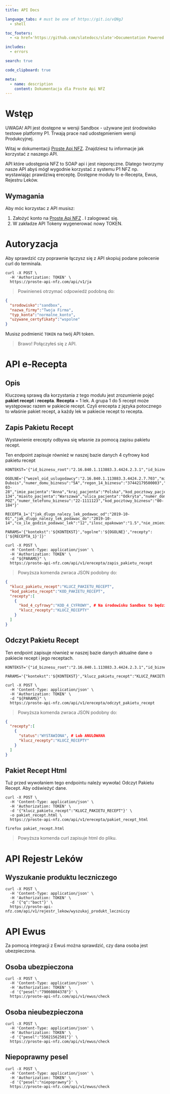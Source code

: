 ```yaml
---
title: API Docs

language_tabs: # must be one of https://git.io/vQNgJ
  - shell

toc_footers:
  - <a href='https://github.com/slatedocs/slate'>Documentation Powered by Slate</a>

includes:
  - errors

search: true

code_clipboard: true

meta:
  - name: description
    content: Dokumentacja dla Proste Api NFZ
---
```


# Wstęp

<aside class="warning">
UWAGA! API jest dostępne w wersji Sandbox - używane jest środowisko testowe platformy P1. Trwają prace nad udostępnieniem wersji Produkcyjnej.
</aside>

Witaj w dokumentacji [Proste Api NFZ](https://proste-api-nfz.com). Znajdziesz tu informacje jak korzystać z naszego API.

API które udostępnia NFZ to SOAP api i jest nieporęczne. Dlatego tworzymy nasze API abyś mógł wygodnie korzystać z systemu P1 NFZ np. wystawiając prawdziwą ereceptę. Dostępne moduły to e-Recepta, Ewus, Rejestru Leków.

## Wymagania

Aby móc korzystac z API musisz:

1. Założyć konto na [Proste Api NFZ](https://proste-api-nfz.com) . I zalogować się.
2. W zakładze API Tokeny wygenerować nowy TOKEN.

# Autoryzacja

Aby sprawdzić czy poprawnie łączysz się z API skopiuj podane polecenie curl do terminala.

```shell
curl -X POST \
  -H 'Authorization: TOKEN' \
  https://proste-api-nfz.com/api/v1/ja
```

> Powinieneś otrzymać odpowiedź podobną do:

```json
{
  "srodowisko":"sandbox",
  "nazwa_firmy":"Twoja Firma",
  "typ_konta":"normalne_konto",
  "uzywane_certyfikaty":"wspolne"
}
```

<aside class="notice">
Musisz podmienić <code>TOKEN</code> na twój API token.
</aside>

> Brawo! Połączyłeś się z API.

# API e-Recepta

## Opis

Kluczową sprawą dla korzystania z tego modułu jest zrozumienie pojęć **pakiet recept** i **recepta**. **Recepta** = 1 lek. A grupa 1 do 5 recept może występowac razem w pakiecie recept. Czyli erecepta z języka potocznego to właśnie pakiet recept, a każdy lek w pakiecie recept to recepta.

## Zapis Pakietu Recept

Wystawienie erecepty odbywa się własnie za pomocą zapisu pakietu recept.

Ten endpoint zapisuje również w naszej bazie danych 4 cyfrowy kod pakietu recept

```shell
KONTEKST='{"id_biznesu_root":"2.16.840.1.113883.3.4424.2.3.1","id_biznesu_ext":"000000927012","id_uzytkownika_root":"2.16.840.1.113883.3.4424.1.6.2","id_uzytkownika_ext":"2179350","id_miejsca_pracy_root":"2.16.840.1.113883.3.4424.2.3.2","id_miejsca_pracy_ext":"4","rola_biznesowa":"LEKARZ_LEK_DENTYSTA_FELCZER"}'

OGOLNE='{"wezel_oid_uslugodawcy":"2.16.840.1.113883.3.4424.2.7.703","miasto_biznesu":"Warszawa","ulica_biznesu":"ul. Dubois","numer_domu_biznesu":"5A","regon_14_biznesu":"37442179500003","pesel_pacjenta":"70032816894","plec_pacjenta":"M","data_urodzenia_pacjenta":"1970-03-28","imie_pacjenta":"Anna","kraj_pacjenta":"Polska","kod_pocztowy_pacjenta":"03-134","miasto_pacjenta":"Warszawa","ulica_pacjenta":"Odkryta","numer_domu_pacjenta":"41","numer_mieszkania_pacjenta":"12","nazwisko_pacjenta":"Kasina","imie_lekarza":"Adam","nazwisko_lekarza":"Kowalski","nazwa_biznesu":"Poradnia POZ","numer_telefonu_biznesu":"22-1111123","kod_pocztowy_biznesu":"00-184"}'

RECEPTA_1='{"jak_dlugo_nalezy_lek_podawac_od":"2019-10-01","jak_dlugo_nalezy_lek_podawac_do":"2019-10-14","co_ile_godzin_podawac_lek":"12","ilosc_opakowan":"1.5","nie_zmieniac":true,"poziom_odplatnosci":"pelnoplatne","gtin_opakowania":"05909997196053","numer_zbioru_wersji_root":"2.16.840.1.113883.3.4424.2.7.703.2.2"}'

PARAMS='{"kontekst":'${KONTEKST}',"ogolne":'${OGOLNE}',"recepty":['${RECEPTA_1}']}'

curl -X POST \
  -H 'Content-Type: application/json' \
  -H 'Authorization: TOKEN' \
  -d "${PARAMS}" \
  https://proste-api-nfz.com/api/v1/erecepta/zapis_pakietu_recept
```

> Powyższa komenda zwraca JSON podobny do:

```json
{
  "klucz_pakietu_recept":"KLUCZ_PAKIETU_RECEPT",
  "kod_pakietu_recept":"KOD_PAKIETU_RECEPT",
  "recepty":[
    {
      "kod_4_cyfrowy":"KOD_4_CYFROWY", # Na środowisku Sandbox to będzie zawsze 0000
      "klucz_recepty":"KLUCZ_RECEPTY"
    }
  ]
}
```

## Odczyt Pakietu Recept

Ten endpoint zapisuje również w naszej bazie danych aktualne dane o pakiecie recept i jego receptach.

```shell
KONTEKST='{"id_biznesu_root":"2.16.840.1.113883.3.4424.2.3.1","id_biznesu_ext":"000000927012","id_uzytkownika_root":"2.16.840.1.113883.3.4424.1.6.2","id_uzytkownika_ext":"2179350","id_miejsca_pracy_root":"2.16.840.1.113883.3.4424.2.3.2","id_miejsca_pracy_ext":"4","rola_biznesowa":"LEKARZ_LEK_DENTYSTA_FELCZER"}'

PARAMS='{"kontekst":'${KONTEKST}',"klucz_pakietu_recept":"KLUCZ_PAKIETU_RECEPT"}'

curl -X POST \
  -H 'Content-Type: application/json' \
  -H 'Authorization: TOKEN' \
  -d "${PARAMS}" \
  https://proste-api-nfz.com/api/v1/erecepta/odczyt_pakietu_recept
```

> Powyższa komenda zwraca JSON podobny do:

```json
{
  "recepty":[
    {
      "status":"WYSTAWIONA", # Lub ANULOWANA
      "klucz_recepty":"KLUCZ_RECEPTY"
    }
  ]
}
```

## Pakiet Recept Html

Tuż przed wywołaniem tego endpointu należy wywołać Odczyt Pakietu Recept. Aby odświeżyć dane.

```shell
curl -X POST \
  -H 'Content-Type: application/json' \
  -H 'Authorization: TOKEN' \
  -d '{"klucz_pakietu_recept":"KLUCZ_PAKIETU_RECEPT"}' \
  -o pakiet_recept.html \
  https://proste-api-nfz.com/api/v1/erecepta/pakiet_recept_html

firefox pakiet_recept.html
```

> Powyższa komenda curl zapisuje html do pliku.

# API Rejestr Leków

## Wyszukanie produktu leczniczego

```shell
curl -X POST \
  -H 'Content-Type: application/json' \
  -H 'Authorization: TOKEN' \
  -d '{"q":"bact"}' \
  https://proste-api-nfz.com/api/v1/rejestr_lekow/wyszukaj_produkt_leczniczy
```

# API Ewus

Za pomocą integracji z Ewuś można sprawdzić, czy dana osoba jest ubezpieczona.

## Osoba ubezpieczona

```shell
curl -X POST \
  -H 'Content-Type: application/json' \
  -H 'Authorization: TOKEN' \
  -d '{"pesel":"79060804378"}' \
  https://proste-api-nfz.com/api/v1/ewus/check
```

## Osoba nieubezpieczona

```shell
curl -X POST \
  -H 'Content-Type: application/json' \
  -H 'Authorization: TOKEN' \
  -d '{"pesel":"55021562501"}' \
  https://proste-api-nfz.com/api/v1/ewus/check
```

## Niepoprawny pesel

```shell
curl -X POST \
  -H 'Content-Type: application/json' \
  -H 'Authorization: TOKEN' \
  -d '{"pesel":"niepoprawny"}' \
  https://proste-api-nfz.com/api/v1/ewus/check
```
